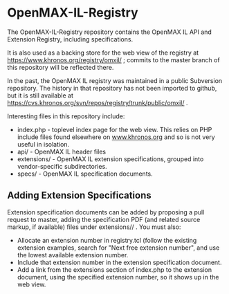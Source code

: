 # OpenMAX-IL-Registry

The OpenMAX-IL-Registry repository contains the OpenMAX IL API and Extension
Registry, including specifications.

It is also used as a backing store for the web view of the registry at
https://www.khronos.org/registry/omxil/ ; commits to the master branch of
this repository will be reflected there.

In the past, the OpenMAX IL registry was maintained in a public Subversion
repository. The history in that repository has not been imported to github,
but it is still available at
https://cvs.khronos.org/svn/repos/registry/trunk/public/omxil/ .

Interesting files in this repository include:

* index.php - toplevel index page for the web view. This relies on PHP
  include files found elsewhere on www.khronos.org and so is not very useful
  in isolation.
* api/ - OpenMAX IL header files
* extensions/ - OpenMAX IL extension specifications, grouped into
  vendor-specific subdirectories.
* specs/ - OpenMAX IL specification documents.


## Adding Extension Specifications

Extension specification documents can be added by proposing a pull request
to master, adding the specification PDF (and related source markup, if
available) files under extensions/<vendor>/ . You must also:

* Allocate an extension number in registry.tcl (follow the existing
  extension examples, search for "Next free extension number", and use the
  lowest available extension number.
* Include that extension number in the extension specification document.
* Add a link from the extensions section of index.php to the extension
  document, using the specified extension number, so it shows up in the web
  view.

